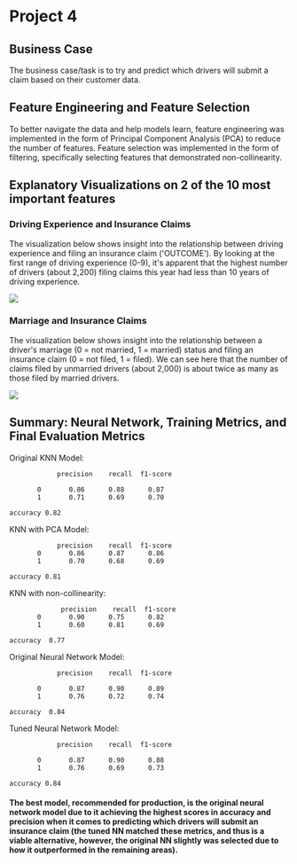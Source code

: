 # Project 4

## Business Case

The business case/task is to try and predict which drivers will submit a claim based on their customer data.

## Feature Engineering and Feature Selection
To better navigate the data and help models learn, feature engineering was implemented in the form of Principal Component Analysis (PCA) to reduce the number of features. Feature selection was implemented in the form of filtering, specifically selecting features that demonstrated non-collinearity.

## Explanatory Visualizations on 2 of the 10 most important features

### Driving Experience and Insurance Claims

The visualization below shows insight into the relationship between driving experience and filing an insurance claim ('OUTCOME'). By looking at the first range of driving experience (0-9), it's apparent that the highest number of drivers (about 2,200) filing claims this year had less than 10 years of driving experience.

 ![](https://github.com/EhLeeOod/project-4-part-1/blob/main/Data/experience_viz.PNG?raw=true)

### Marriage and Insurance Claims

The visualization below shows insight into the relationship between a driver's marriage (0 = not married, 1 = married) status and filing an insurance claim (0 = not filed, 1 = filed). We can see here that the number of claims filed by unmarried drivers (about 2,000) is about twice as many as those filed by married drivers.

![](https://github.com/EhLeeOod/project-4-part-1/blob/main/Data/marriage_viz.PNG?raw=true)

## Summary: Neural Network, Training Metrics, and Final Evaluation Metrics
Original KNN Model:

                precision    recall  f1-score  

           0       0.86      0.88      0.87      
           1       0.71      0.69      0.70       

    accuracy 0.82     

 KNN with PCA Model:

                precision    recall  f1-score   
           0       0.86      0.87      0.86      
           1       0.70      0.68      0.69      

    accuracy 0.81 

KNN with non-collinearity:

                 precision    recall  f1-score
           0       0.90      0.75      0.82 
           1       0.60      0.81      0.69      

    accuracy  0.77 

Original Neural Network Model:

                precision    recall  f1-score

           0       0.87      0.90      0.89      
           1       0.76      0.72      0.74      

    accuracy  0.84 

Tuned Neural Network Model:

                precision    recall  f1-score

           0       0.87      0.90      0.88      
           1       0.76      0.69      0.73     

    accuracy 0.84      

#### The best model, recommended for production, is the original neural network model due to it achieving the highest scores in accuracy and precision when it comes to predicting which drivers will submit an insurance claim (the tuned NN matched these metrics, and thus is a viable alternative, however, the original NN slightly was selected due to how it outperformed in the remaining areas).
